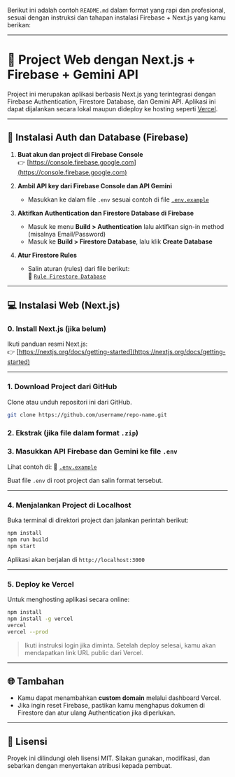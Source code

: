 Berikut ini adalah contoh `README.md` dalam format yang rapi dan profesional, sesuai dengan instruksi dan tahapan instalasi Firebase + Next.js yang kamu berikan:

---
# 🚀 Project Web dengan Next.js + Firebase + Gemini API

Project ini merupakan aplikasi berbasis Next.js yang terintegrasi dengan Firebase Authentication, Firestore Database, dan Gemini API. Aplikasi ini dapat dijalankan secara lokal maupun dideploy ke hosting seperti [Vercel](https://vercel.com/).

---

## 🔐 Instalasi Auth dan Database (Firebase)

1. **Buat akun dan project di Firebase Console**  
   👉 [https://console.firebase.google.com](https://console.firebase.google.com)

2. **Ambil API key dari Firebase Console dan API Gemini**
   - Masukkan ke dalam file `.env` sesuai contoh di file [`.env.example`](./.env.example)

3. **Aktifkan Authentication dan Firestore Database di Firebase**
   - Masuk ke menu **Build > Authentication** lalu aktifkan sign-in method (misalnya Email/Password)
   - Masuk ke **Build > Firestore Database**, lalu klik **Create Database**

4. **Atur Firestore Rules**
   - Salin aturan (rules) dari file berikut:  
     📄 [`Rule Firestore Database`](./firestore)

---

## 💻 Instalasi Web (Next.js)

### 0. Install Next.js (jika belum)

Ikuti panduan resmi Next.js:  
👉 [https://nextjs.org/docs/getting-started](https://nextjs.org/docs/getting-started)

---

### 1. **Download Project dari GitHub**

Clone atau unduh repositori ini dari GitHub.

```bash
git clone https://github.com/username/repo-name.git
````

### 2. **Ekstrak** (jika file dalam format `.zip`)

### 3. **Masukkan API Firebase dan Gemini ke file `.env`**

Lihat contoh di:
📄 [`.env.example`](./.env.example)

Buat file `.env` di root project dan salin format tersebut.

---

### 4. **Menjalankan Project di Localhost**

Buka terminal di direktori project dan jalankan perintah berikut:

```bash
npm install
npm run build
npm start
```

Aplikasi akan berjalan di `http://localhost:3000`

---

### 5. **Deploy ke Vercel**

Untuk menghosting aplikasi secara online:

```bash
npm install
npm install -g vercel
vercel
vercel --prod
```

> Ikuti instruksi login jika diminta.
> Setelah deploy selesai, kamu akan mendapatkan link URL public dari Vercel.

---

## 🌐 Tambahan

* Kamu dapat menambahkan **custom domain** melalui dashboard Vercel.
* Jika ingin reset Firebase, pastikan kamu menghapus dokumen di Firestore dan atur ulang Authentication jika diperlukan.

---

## 📄 Lisensi

Proyek ini dilindungi oleh lisensi MIT. Silakan gunakan, modifikasi, dan sebarkan dengan menyertakan atribusi kepada pembuat.

